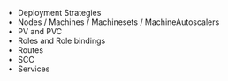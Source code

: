 - Deployment Strategies
- Nodes / Machines / Machinesets / MachineAutoscalers
- PV and PVC
- Roles and Role bindings
- Routes
- SCC
- Services
